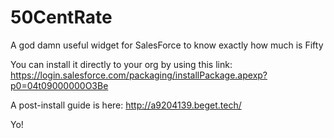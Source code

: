 # 50CentRate
A god damn useful widget for SalesForce to know exactly how much is Fifty

You can install it directly to your org by using this link: https://login.salesforce.com/packaging/installPackage.apexp?p0=04t09000000O3Be

A post-install guide is here:	http://a9204139.beget.tech/

Yo!
